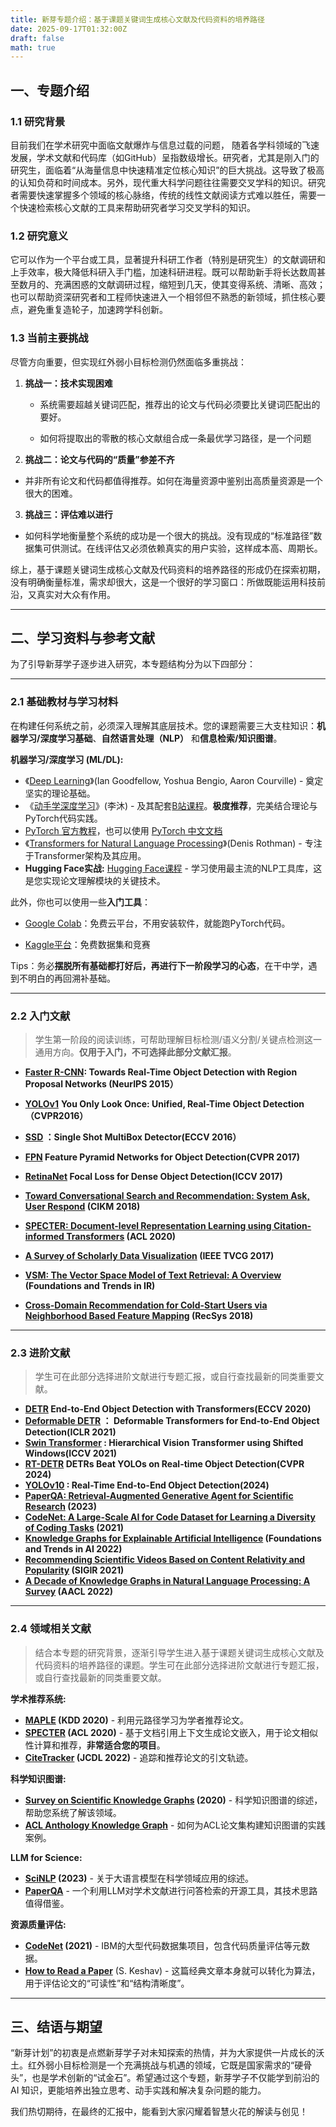 ```yaml
---
title: 新芽专题介绍：基于课题关键词生成核心文献及代码资料的培养路径
date: 2025-09-17T01:32:00Z
draft: false
math: true
---
```


## 一、专题介绍

### 1.1  研究背景

目前我们在学术研究中面临文献爆炸与信息过载的问题， 随着各学科领域的飞速发展，学术文献和代码库（如GitHub）呈指数级增长。研究者，尤其是刚入门的研究生，面临着“从海量信息中快速精准定位核心知识”的巨大挑战。这导致了极高的认知负荷和时间成本。另外，现代重大科学问题往往需要交叉学科的知识。研究者需要快速掌握多个领域的核心脉络，传统的线性文献阅读方式难以胜任，需要一个快速检索核心文献的工具来帮助研究者学习交叉学科的知识。

### 1.2  研究意义

它可以作为一个平台或工具，显著提升科研工作者（特别是研究生）的文献调研和上手效率，极大降低科研入手门槛，加速科研进程。既可以帮助新手将长达数周甚至数月的、充满困惑的文献调研过程，缩短到几天，使其变得系统、清晰、高效；也可以帮助资深研究者和工程师快速进入一个相邻但不熟悉的新领域，抓住核心要点，避免重复造轮子，加速跨学科创新。

### 1.3  当前主要挑战

尽管方向重要，但实现红外弱小目标检测仍然面临多重挑战：

1. **挑战一：技术实现困难**
   *  系统需要超越关键词匹配，推荐出的论文与代码必须要比关键词匹配出的要好。
   
   * 如何将提取出的零散的核心文献组合成一条最优学习路径，是一个问题
   
2. **挑战二：论文与代码的“质量”参差不齐**
* 并非所有论文和代码都值得推荐。如何在海量资源中鉴别出高质量资源是一个很大的困难。
3. **挑战三：评估难以进行**
* 如何科学地衡量整个系统的成功是一个很大的挑战。没有现成的“标准路径”数据集可供测试。在线评估又必须依赖真实的用户实验，这样成本高、周期长。

综上，基于课题关键词生成核心文献及代码资料的培养路径的形成仍在探索初期，没有明确衡量标准，需求却很大，这是一个很好的学习窗口：所做既能运用科技前沿，又真实对大众有作用。

***

## 二、学习资料与参考文献

为了引导新芽学子逐步进入研究，本专题结构分为以下四部分：

***

### 2.1  基础教材与学习材料

在构建任何系统之前，必须深入理解其底层技术。您的课题需要三大支柱知识：**机器学习/深度学习基础**、**自然语言处理（NLP）** 和**信息检索/知识图谱**。

**机器学习/深度学习 (ML/DL):**

* 《[Deep Learning](https://www.deeplearningbook.org/)》(Ian Goodfellow, Yoshua Bengio, Aaron Courville) - 奠定坚实的理论基础。
* 《[动手学深度学习](https://zh.d2l.ai/)》(李沐) - 及其配套[B站课程](https://space.bilibili.com/1567748478)。**极度推荐**，完美结合理论与PyTorch代码实践。
* [PyTorch 官方教程](https://pytorch.org/tutorials)，也可以使用 [PyTorch 中文文档](https://pytorch-cn.readthedocs.io/zh/latest/)
* 《[Transformers for Natural Language Processing](https://www.packtpub.com/product/transformers-for-natural-language-processing-second-edition/9781803247335)》(Denis Rothman) - 专注于Transformer架构及其应用。
* **Hugging Face实战:** [Hugging Face课程](https://huggingface.co/course/chapter1) - 学习使用最主流的NLP工具库，这是您实现论文理解模块的关键技术。

此外，你也可以使用一些**入门工具**：

* [Google Colab](https://colab.research.google.com/)：免费云平台，不用安装软件，就能跑PyTorch代码。

* [Kaggle平台](https://www.kaggle.com/)：免费数据集和竞赛

Tips：务必**摆脱所有基础都打好后，再进行下一阶段学习的心态**，在干中学，遇到不明白的再回溯补基础。

***

### 2.2  入门文献

> 学生第一阶段的阅读训练，可帮助理解目标检测/语义分割/关键点检测这一通用方向。**仅用于入门，不可选择此部分文献汇报**。

* **[Faster R-CNN](https://arxiv.org/pdf/1506.01497): Towards Real-Time Object Detection with Region Proposal Networks (NeurIPS 2015）**

* **[YOLOv1](https://arxiv.org/abs/1506.02640)** **You Only Look Once: Unified, Real-Time Object Detection（CVPR2016）**

* **[SSD](https://arxiv.org/abs/1512.02325) ：Single Shot MultiBox Detector(ECCV 2016）**

* **[FPN](https://arxiv.org/abs/1612.03144) Feature Pyramid Networks for Object Detection(CVPR 2017)**

* **[RetinaNet](https://arxiv.org/abs/1708.02002)  Focal Loss for Dense Object Detection(ICCV 2017)** 

* **[Toward Conversational Search and Recommendation: System Ask, User Respond](https://dl.acm.org/doi/10.1145/3209978.3210013) (CIKM 2018)**

* **[SPECTER: Document-level Representation Learning using Citation-informed Transformers](https://arxiv.org/abs/2004.07180) (ACL 2020)**

* **[A Survey of Scholarly Data Visualization](https://ieeexplore.ieee.org/document/8253440) (IEEE TVCG 2017)**

* **[VSM: The Vector Space Model of Text Retrieval: A Overview](https://www.sciencedirect.com/science/article/abs/pii/S0306457305000350) (Foundations and Trends in IR)**

* **[Cross-Domain Recommendation for Cold-Start Users via Neighborhood Based Feature Mapping](https://dl.acm.org/doi/10.1145/3269206.3271796) (RecSys 2018)**



***

### 2.3  进阶文献

> 学生可在此部分选择进阶文献进行专题汇报，或自行查找最新的同类重要文献。

* **[DETR](https://arxiv.org/abs/2005.12872)  End-to-End Object Detection with Transformers(ECCV 2020)**
* **[Deformable DETR](https://arxiv.org/abs/2010.04159) ： Deformable Transformers for End-to-End Object Detection(ICLR 2021)**
* **[Swin Transformer](https://arxiv.org/abs/2103.14030) : Hierarchical Vision Transformer using Shifted Windows(ICCV 2021)** 
* **[RT-DETR](https://arxiv.org/abs/2304.08069) DETRs Beat YOLOs on Real-time Object Detection(CVPR 2024)**
* **[YOLOv10](https://arxiv.org/abs/2405.14458) : Real-Time End-to-End Object Detection(2024)** 
* **[PaperQA: Retrieval-Augmented Generative Agent for Scientific Research](https://arxiv.org/abs/2312.06159) (2023)**
* **[CodeNet: A Large-Scale AI for Code Dataset for Learning a Diversity of Coding Tasks](https://arxiv.org/abs/2105.12655) (2021)**
* **[Knowledge Graphs for Explainable Artificial Intelligence](https://link.springer.com/article/10.1007/s10462-022-10180-3) (Foundations and Trends in AI 2022)**
* **[Recommending Scientific Videos Based on Content Relativity and Popularity](https://dl.acm.org/doi/10.1145/3404835.3463240) (SIGIR 2021)**
* **[A Decade of Knowledge Graphs in Natural Language Processing: A Survey](https://aclanthology.org/2022.aacl-tutorials.4/) (AACL 2022)**

***

### 2.4  领域相关文献

> 结合本专题的研究背景，逐渐引导学生进入基于课题关键词生成核心文献及代码资料的培养路径的课题。学生可在此部分选择进阶文献进行专题汇报，或自行查找最新的同类重要文献。
>

**学术推荐系统:**

- **[MAPLE](https://arxiv.org/abs/2005.12150) (KDD 2020)** - 利用元路径学习为学者推荐论文。
- **[SPECTER](https://arxiv.org/abs/2004.07180) (ACL 2020)** - 基于文档引用上下文生成论文嵌入，用于论文相似性计算和推荐，**非常适合您的项目**。
- **[CiteTracker](https://dl.acm.org/doi/10.1145/3529372.3530919) (JCDL 2022)** - 追踪和推荐论文的引文轨迹。

**科学知识图谱:**

- **[Survey on Scientific Knowledge Graphs](https://arxiv.org/abs/2004.14600) (2020)** - 科学知识图谱的综述，帮助您系统了解该领域。
- **[ACL Anthology Knowledge Graph](https://arxiv.org/abs/2206.06378)** - 如何为ACL论文集构建知识图谱的实践案例。

**LLM for Science:**

- **[SciNLP](https://arxiv.org/abs/2305.14445) (2023)** - 关于大语言模型在科学领域应用的综述。
- **[PaperQA](https://github.com/whitead/paper-qa)** - 一个利用LLM对学术文献进行问答检索的开源工具，其技术思路值得借鉴。

**资源质量评估:**

- **[CodeNet](https://arxiv.org/abs/2105.12655) (2021)** - IBM的大型代码数据集项目，包含代码质量评估等元数据。
- **[How to Read a Paper](https://web.stanford.edu/class/ee384m/Handouts/HowtoReadPaper.pdf)** (S. Keshav) - 这篇经典文章本身就可以转化为算法，用于评估论文的“可读性”和“结构清晰度”。

***

## 三、结语与期望

“新芽计划”的初衷是点燃新芽学子对未知探索的热情，并为大家提供一片成长的沃土。红外弱小目标检测是一个充满挑战与机遇的领域，它既是国家需求的“硬骨头”，也是学术创新的“试金石”。希望通过这个专题，新芽学子不仅能学到前沿的 AI 知识，更能培养出独立思考、动手实践和解决复杂问题的能力。

我们热切期待，在最终的汇报中，能看到大家闪耀着智慧火花的解读与创见！
